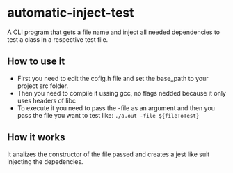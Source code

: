 # automatic-inject-test
A CLI program that gets a file name and inject all needed dependencies to test a class in a respective test file.

## How to use it
  - First you need to edit the cofig.h file and set the base_path to your project src folder.
  - Then you need to compile it ussing gcc, no flags nedded because it only uses headers of libc
  - To execute it you need to pass the -file as an argument and then you pass the file you want to test like: `./a.out -file ${fileToTest}`

## How it works
  It analizes the constructor of the file passed and creates a jest like suit injecting the depedencies.
  
   
 
